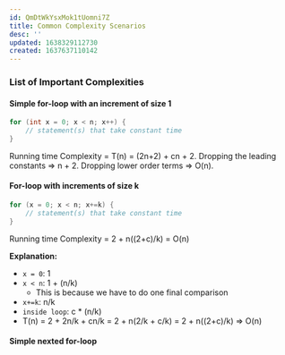 ```yaml
---
id: QmDtWkYsxMok1tUomni7Z
title: Common Complexity Scenarios
desc: ''
updated: 1638329112730
created: 1637637110142
---
```


### List of Important Complexities

#### Simple for-loop with an increment of size 1

```java
for (int x = 0; x < n; x++) {
    // statement(s) that take constant time
}
```
Running time Complexity = T(n) = (2n+2) + cn + 2. Dropping the leading constants => n + 2. Dropping lower order terms => O(n).

#### For-loop with increments of size k

```java
for (x = 0; x < n; x+=k) {
    // statement(s) that take constant time
}
```
Running time Complexity = 2 + n((2+c)/k) = O(n)

**Explanation:**
- `x = 0`: 1
- `x < n`: 1 + (n/k) 
    - This is because we have to do one final comparison
- `x+=k`: n/k
- `inside loop`: c * (n/k)
- T(n) = 2 + 2n/k + cn/k = 2 + n(2/k + c/k) = 2 + n((2+c)/k) => O(n)

#### Simple nexted for-loop
